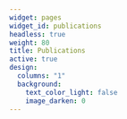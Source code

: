 ```yaml
---
widget: pages
widget_id: publications
headless: true
weight: 80
title: Publications
active: true
design:
  columns: "1"
  background:
    text_color_light: false
    image_darken: 0
---
```

